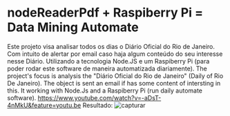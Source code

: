 # nodeReaderPdf + Raspiberry Pi = Data Mining Automate
Este projeto visa analisar todos os dias o Diário Oficial do Rio de Janeiro. 
Com intuito de alertar por email caso haja algum conteúdo do seu interesse nesse Diário.
Utilizando a tecnologia Node.JS e um Raspiberry Pi (para poder rodar este software de maneira automatizada diariamente).
The project's focus is analysis the "Diário Oficial do Rio de Janeiro" (Daily of Rio De Janeiro). 
The object is sent an email if has some content of intersting in this.
It working with Node.Js and a Raspiberry Pi (run daily automate software).
https://www.youtube.com/watch?v=-aDsT-4nMkU&feature=youtu.be
Resultado: 
![capturar](https://user-images.githubusercontent.com/18295160/42720815-40aac3da-8705-11e8-89d8-754ec040f066.PNG)
